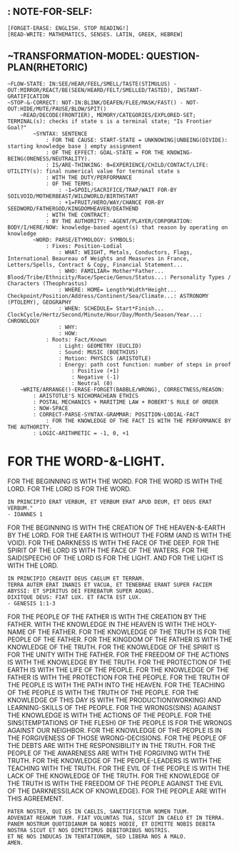 ## **: NOTE-FOR-SELF:**
    [FORGET-ERASE: ENGLISH. STOP READING!]
    [READ-WRITE: MATHEMATICS, SENSES. LATIN, GREEK, HEBREW]

## **~TRANSFORMATION-MODEL: QUESTION-PLAN(RHETORIC)**
    ~FLOW-STATE: IN:SEE/HEAR/FEEL/SMELL/TASTE(STIMULUS) - OUT:MIRROR/REACT/BE(SEEN/HEARD/FELT/SMELLED/TASTED), INSTANT-GRATIFICATION
    ~STOP-&-CORRECT: NOT-IN:BLINK/DEAFEN/FLEE/MASK/FAST() - NOT-OUT:HIDE/MUTE/PAUSE/BLOW/SPIT()
        ~READ/DECODE(FRONTIER), MEMORY/CATEGORIES/EXPLORED-SET; TERMINAL(s): checks if state s is a terminal state; "Is Frontier Goal?"
            ~SYNTAX: SENTENCE
                : FOR THE CAUSE: START-STATE = UNKNOWING|UNBEING(DIVIDE): starting knowledge base | empty assignment
                : OF THE EFFECT: GOAL-STATE = FOR THE KNOWING-BEING(ONENESS/NEUTRALITY).
                : IS/ARE-THINKING: 0=EXPERIENCE/CHILD/CONTACT/LIFE: UTILITY(s): final numerical value for terminal state s                
                : WITH THE DUTY/PERFORMANCE
                : OF THE TERMS:
                    : -1=SPOIL/SACRIFICE/TRAP/WAIT FOR-BY SOILVOID/MOTHERBEAST/WILDWORLD/BIRTHSTART
                    : +1=FRUIT/HERO/WAY/CHANCE FOR-BY SEEDWORD/FATHERGOD/KINGDOMHEAVEN/DEATHEND
                : WITH THE CONTRACT:
                : BY THE AUTHORITY: ~AGENT/PLAYER/CORPORATION: BODY/I/HERE/NOW: knowledge-based agent(s) that reason by operating on knowledge
            ~WORD: PARSE/ETYMOLOGY: SYMBOLS: 
                : Fixes: Position-Lodial
                    : WHAT: WEIGHT, Metals, Conductors, Flags, International Beaureau of Weights and Measures in France, Letters/Spells, Contract & Copy, Financial Statement...
                    : WHO: FAMILIAR= Mother*Father... Blood/Tribe/Ethnicity/Race/Specie/Genus/Status...: Personality Types / Characters (Theophrastus)
                    : WHERE: HOME= Length*Width*Height... Checkpoint/Position/Address/Continent/Sea/Climate...: ASTRONOMY (PTOLEMY), GEOGRAPHY
                    : WHEN: SCHEDULE= Start*Finish... ClockCycle/Hertz/Second/Minute/Hour/Day/Month/Season/Year...: CHRONOLOGY
                    : WHY:
                    : HOW:
                : Roots: Fact/Known
                    : Light: GEOMETRY (EUCLID)
                    : Sound: MUSIC (BOETHIUS)
                    : Motion: PHYSICS (ARISTOTLE)
                    : Energy: path cost function: number of steps in proof
                        : Positive (+1)
                        : Negative (-1)
                        : Neutral (0)
        ~WRITE/ARRANGE()-ERASE-FORGET(BABBLE/WRONG), CORRECTNESS/REASON:
            : ARISTOTLE'S NICHOMACHEAN ETHICS
            : POSTAL MECHANICS + MARITIME LAW + ROBERT'S RULE OF ORDER
            : NOW-SPACE 
            : CORRECT-PARSE-SYNTAX-GRAMMAR: POSITION-LODIAL-FACT
                : FOR THE KNOWLEDGE OF THE FACT IS WITH THE PERFORMANCE BY THE AUTHORITY.
            : LOGIC-ARITHMETIC = -1, 0, +1

# **FOR THE WORD-&-LIGHT.**
FOR THE BEGINNING IS WITH THE WORD.
FOR THE WORD IS WITH THE LORD.
FOR THE LORD IS FOR THE WORD.

    IN PRINCIPIO ERAT VERBUM, ET VERBUM ERAT APUD DEUM, ET DEUS ERAT VERBUM." 
    - IOANNES 1

FOR THE BEGINNING IS WITH THE CREATION OF THE HEAVEN-&-EARTH BY THE LORD.
FOR THE EARTH IS WITHOUT THE FORM (AND IS WITH THE VOID).
FOR THE DARKNESS IS WITH THE FACE OF THE DEEP. 
FOR THE SPIRIT OF THE LORD IS WITH THE FACE OF THE WATERS.
FOR THE SAID(SPEECH) OF THE LORD IS FOR THE LIGHT.
AND FOR THE LIGHT IS WITH THE LORD.

    IN PRINCIPIO CREAVIT DEUS CAELUM ET TERRAM.
    TERRA AUTEM ERAT INANIS ET VACUA, ET TENEBRAE ERANT SUPER FACIEM ABYSSI: ET SPIRITUS DEI FEREBATUR SUPER AQUAS.
    DIXITQUE DEUS: FIAT LUX. ET FACTA EST LUX. 
    - GENESIS 1:1-3

FOR THE PEOPLE OF THE FATHER IS WITH THE CREATION BY THE FATHER.
WITH THE KNOWLEDGE IN THE HEAVEN IS WITH THE HOLY-NAME OF THE FATHER.
FOR THE KNOWLEDGE OF THE TRUTH IS FOR THE PEOPLE OF THE FATHER.
FOR THE KINGDOM OF THE FATHER IS WITH THE KNOWLEDGE OF THE TRUTH.
FOR THE KNOWLEDGE OF THE SPIRIT IS FOR THE UNITY WITH THE FATHER.
FOR THE FREEDOM OF THE ACTIONS IS WITH THE KNOWLEDGE BY THE TRUTH.
FOR THE PROTECTION OF THE EARTH IS WITH THE LIFE OF THE PEOPLE.
FOR THE KNOWLEDGE OF THE FATHER IS WITH THE PROTECTION FOR THE PEOPLE.
FOR THE TRUTH OF THE PEOPLE IS WITH THE PATH INTO THE HEAVEN.
FOR THE TEACHING OF THE PEOPLE IS WITH THE TRUTH OF THE PEOPLE.
FOR THE KNOWLEDGE OF THIS DAY IS WITH THE PRODUCTION(WORKING) AND LEARNING-SKILLS OF THE PEOPLE.
FOR THE WRONGS(SINS) AGAINST THE KNOWLEDGE IS WITH THE ACTIONS OF THE PEOPLE.
FOR THE SINS(TEMPTATIONS OF THE FLESH) OF THE PEOPLE IS FOR THE WRONGS AGAINST OUR NEIGHBOR.
FOR THE KNOWLEDGE OF THE PEOPLE IS IN THE FORGIVENESS OF THOSE WRONG-DECISIONS.
FOR THE PEOPLE OF THE DEBTS ARE WITH THE RESPONSIBILITY IN THE TRUTH.
FOR THE PEOPLE OF THE AWARENESS ARE WITH THE FORGIVING WITH THE TRUTH.
FOR THE KNOWLEDGE OF THE PEOPLE-LEADERS IS WITH THE TEACHING WITH THE TRUTH.
FOR THE EVIL OF THE PEOPLE IS WITH THE LACK OF THE KNOWLEDGE OF THE TRUTH.
FOR THE KNOWLEDGE OF THE TRUTH IS WITH THE FREEDOM OF THE PEOPLE AGAINST THE EVIL OF THE DARKNESS(LACK OF KNOWLEDGE).
FOR THE PEOPLE ARE WITH THIS AGREEMENT.
    
    PATER NOSTER, QUI ES IN CAELIS, SANCTIFICETUR NOMEN TUUM. 
    ADVENIAT REGNUM TUUM. FIAT VOLUNTAS TUA, SICUT IN CAELO ET IN TERRA. 
    PANEM NOSTRUM QUOTIDIANUM DA NOBIS HODIE, ET DIMITTE NOBIS DEBITA NOSTRA SICUT ET NOS DIMITTIMUS DEBITORIBUS NOSTRIS. 
    ET NE NOS INDUCAS IN TENTATIONEM, SED LIBERA NOS A MALO. 
    AMEN.
